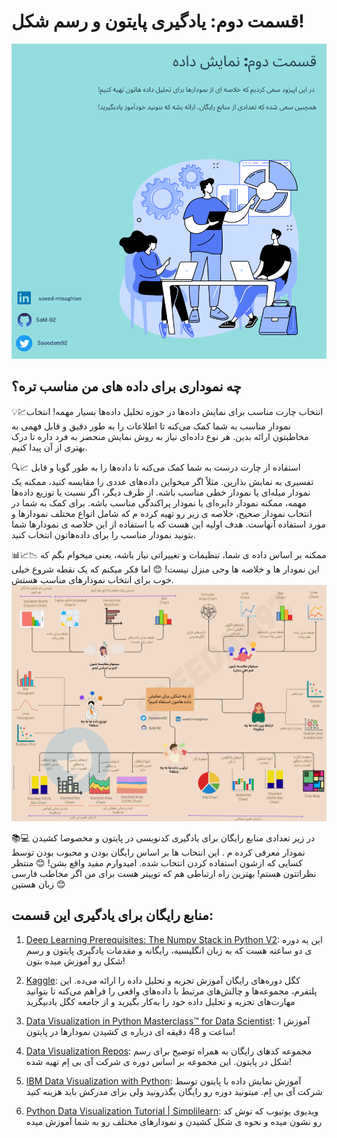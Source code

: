 # قسمت دوم: یادگیری پایتون و رسم شکل! 
![Intro](Images/Cover_persian_ep2.png)
## چه نموداری برای داده های من مناسب تره؟


💡💹انتخاب چارت مناسب برای نمایش داده‌ها در حوزه تحلیل داده‌ها بسیار مهمه! انتخاب نمودار مناسب به شما کمک می‌کنه تا اطلاعات را به طور دقیق و قابل فهمی به مخاطبتون ارائه بدین. هر نوع داده‌ای نیاز به روش نمایش منحصر به فرد داره تا درک بهتری از آن پیدا کنیم.

🔍📈 استفاده از چارت درست به شما کمک می‌کنه تا داده‌ها را به طور گویا و قابل تفسیری به نمایش بذارین. مثلاً اگر میخواین داده‌های عددی را مقایسه کنید، ممکنه یک نمودار میله‌ای یا نمودار خطی مناسب باشه. از طرف دیگر، اگر نسبت یا توزیع داده‌ها مهمه، ممکنه نمودار دایره‌ای یا نمودار پراکندگی مناسب باشه.
برای کمک به شما در انتخاب نمودار صحیح،  خلاصه ی زیر رو تهیه کرده م  که شامل انواع مختلف نمودارها و مورد استفاده آنهاست.  هدف اولیه این هست که با استفاده از این خلاصه ی نمودارها شما بتونید نمودار مناسب را برای داده‌هاتون انتخاب کنید.

📊📈📉 ممکنه بر اساس داده ی شما، تنظیمات و تغییراتی نیاز باشه، یعنی میخوام بگم که این نمودار ها و خلاصه ها وحی منزل نیست! 😊 اما فکر میکنم که یک نقطه شروع  خیلی خوب برای انتخاب نمودارهای مناسب هستش. 
![Intro](Images/Visualisation.png)


📚💻 در زیر تعدادی منابع رایگان برای یادگیری کدنویسی در پایتون و مخصوصا کشیدن نمودار معرفی کرده م . این انتخاب ها بر اساس رایگان بودن و محبوب بودن توسط کسایی که ازشون استفاده کردن انتخاب شده. امیدوارم مفید واقع بشن! 😊 
منتظر نظراتتون هستم! بهترین راه ارتباطی هم که توییتر هست برای من اگر مخاطب فارسی زبان هستین 😊
## منابع رایگان برای یادگیری این قسمت: 

1. [Deep Learning Prerequisites: The Numpy Stack in Python V2](https://www.udemy.com/course/numpy-python/): این یه دوره ی دو ساعته هست که به زبان انگلیسیه، رایگانه و مقدمات یادگیری پایتون و رسم شکل رو آموزش میده بتون! 

2. [Kaggle](https://www.kaggle.com/search?q=visualisation):  کگل دوره‌های رایگان آموزش تجزیه و تحلیل داده را ارائه می‌ده. این پلتفرم، مجموعه‌ها و چالش‌های مرتبط با داده‌های واقعی را فراهم می‌کنه تا بتوانید مهارت‌های تجزیه و تحلیل داده خود را به‌کار بگیرید و از جامعه کگل  یادبیگرید

3.  [Data Visualization in Python Masterclass™ for Data Scientist](https://www.udemy.com/course/matplotlib-for-data-visualization-with-python-programming-language/): آموزش 1 ساعت و 48 دقیقه ای درباره ی کشیدن نمودارها در پایتون!
  
4. [Data Visualization Repos](https://github.com/HasibAlMuzdadid/Data-Visualization/tree/main): مجموعه کدهای رایگان به همراه توضیح برای رسم شکل در پایتون. این مجموعه بر اساس دوره ی شرکت آی بی اِم تهیه شده!

5. [IBM Data Visualization with Python](https://www.coursera.org/learn/python-for-data-visualization#modules): آموزش نمایش داده با پایتون توسط شرکت آی بی اِم. میتونید دوره رو رایگان بگذرونید ولی برای مدرکش باید هزینه کنید

6. [Python Data Visualization Tutorial | Simplilearn](https://www.youtube.com/watch?v=Nt84_TzRkbo): ویدیوی یوتیوب که توش کد رو نشون میده و نحوه ی شکل کشیدن و نمودارهای مختلف رو به شما آموزش میده
